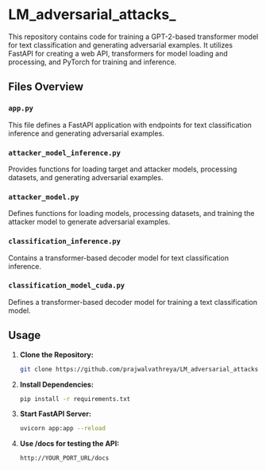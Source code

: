 # LM_adversarial_attacks_

This repository contains code for training a GPT-2-based transformer model for text classification and generating adversarial examples. It utilizes FastAPI for creating a web API, transformers for model loading and processing, and PyTorch for training and inference.

## Files Overview

### `app.py`

This file defines a FastAPI application with endpoints for text classification inference and generating adversarial examples.

### `attacker_model_inference.py`

Provides functions for loading target and attacker models, processing datasets, and generating adversarial examples.

### `attacker_model.py`

Defines functions for loading models, processing datasets, and training the attacker model to generate adversarial examples.

### `classification_inference.py`

Contains a transformer-based decoder model for text classification inference.

### `classification_model_cuda.py`

Defines a transformer-based decoder model for training a text classification model.

## Usage

1. **Clone the Repository:**

   ```bash
   git clone https://github.com/prajwalvathreya/LM_adversarial_attacks.git

2. **Install Dependencies:**
    
    ```bash
    pip install -r requirements.txt


3. **Start FastAPI Server:**

    ```bash
    uvicorn app:app --reload

4. **Use /docs for testing the API:**

    ```bash
    http://YOUR_PORT_URL/docs

